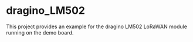# dragino_LM502
This project provides an example for the dragino LM502 LoRaWAN module running on the demo board.
